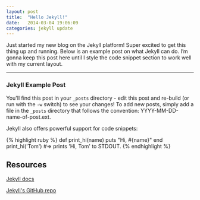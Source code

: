 ```yaml
---
layout: post
title:  "Hello Jekyll!"
date:   2014-03-04 19:06:09
categories: jekyll update
---
```


Just started my new blog on the Jekyll platform! Super excited to get this thing up and running. Below is an example post on what Jekyll can do. I’m gonna keep this post here until I style the code snippet section to work well with my current layout.

****

### Jekyll Example Post

You'll find this post in your `_posts` directory - edit this post and re-build (or run with the `-w` switch) to see your changes!
To add new posts, simply add a file in the `_posts` directory that follows the convention: YYYY-MM-DD-name-of-post.ext.

Jekyll also offers powerful support for code snippets:

{% highlight ruby %}
def print_hi(name)
  puts "Hi, #{name}"
end
print_hi('Tom')
#=> prints 'Hi, Tom' to STDOUT.
{% endhighlight %}

## Resources

[Jekyll docs][jekyll]

[Jekyll's GitHub repo][jekyll-gh]

[jekyll-gh]: https://github.com/mojombo/jekyll
[jekyll]:    http://jekyllrb.com
